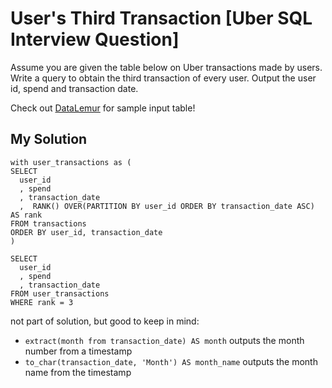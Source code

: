 # User's Third Transaction [Uber SQL Interview Question]

Assume you are given the table below on Uber transactions made by users. Write a query to obtain the third transaction of every user. Output the user id, spend and transaction date.

Check out [DataLemur](https://datalemur.com/questions/sql-third-transaction) for sample input table!

## My Solution

```
with user_transactions as (
SELECT 
  user_id
  , spend
  , transaction_date
  ,  RANK() OVER(PARTITION BY user_id ORDER BY transaction_date ASC) AS rank 
FROM transactions
ORDER BY user_id, transaction_date
)

SELECT 
  user_id
  , spend
  , transaction_date
FROM user_transactions
WHERE rank = 3
```

not part of solution, but good to keep in mind:

-  ```extract(month from transaction_date) AS month``` outputs the month number from a timestamp
-  ```to_char(transaction_date, 'Month') AS month_name``` outputs the month name from the timestamp